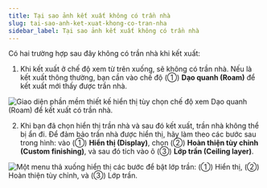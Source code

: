 ```yaml
---
title: Tại sao ảnh kết xuất không có trần nhà
slug: tai-sao-anh-ket-xuat-khong-co-tran-nha
sidebar_label: Tại sao ảnh kết xuất không có trần nhà
---
```


Có hai trường hợp sau đây không có trần nhà khi kết xuất:

1. Khi kết xuất ở chế độ xem từ trên xuống, sẽ không có trần nhà. Nếu là kết xuất thông thường, bạn cần vào chế độ (①) **Dạo quanh (Roam)** để kết xuất mới thấy được trần nhà.

![Giao diện phần mềm thiết kế hiển thị tùy chọn chế độ xem Dạo quanh (Roam) để kết xuất có trần nhà.](https://storage.googleapis.com/jegavn_kb/images/06b1301b-da74-4537-b193-b1a9722f7a54.png)

2. Khi bạn đã chọn hiển thị trần nhà và sau đó kết xuất, trần nhà không thể bị ẩn đi. Để đảm bảo trần nhà được hiển thị, hãy làm theo các bước sau trong hình: vào (①) **Hiển thị (Display)**, chọn (②) **Hoàn thiện tùy chỉnh (Custom finishing)**, và sau đó tích vào ô (③) **Lớp trần (Ceiling layer)**.

![Một menu thả xuống hiển thị các bước để bật lớp trần: (①) Hiển thị, (②) Hoàn thiện tùy chỉnh, và (③) Lớp trần.](https://storage.googleapis.com/jegavn_kb/images/bf0a009f-4562-4a51-a503-c02f749f28e1.png)